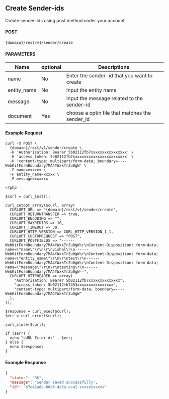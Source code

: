 ## Create Sender-ids

Create sender-ids using post method under your account

#### POST

```
{domain}/rest/v1/sender/create
```

#### PARAMETERS

| Name        | optional | Descriptions                                   |
| ----------- | -------- | ---------------------------------------------- |
| name        | No       | Enter the sender-id that you want to create    |
| entity_name | No       | Input the entity name                          |
| message     | No       | Input the message related to the sender-id     |
| document    | Yes      | choose a optin file that matches the sender_id |

#### Example Request

```
curl -X POST \
  {domain}/rest/v1/sender/create \
  -H 'Authorization: Bearer 5b02112fb7xxxxxxxxxxxxxxxx' \
  -H 'access_token: 5b02112fb7xxxxxxxxxxxxxxxxxxxxxxxx' \
  -H 'content-type: multipart/form-data; boundary=----WebKitFormBoundary7MA4YWxkTrZu0gW' \
  -F name=xxxxxx \
  -F entity_name=xxxxx \
  -F message=xxxxxx
```

```
<?php

$curl = curl_init();

curl_setopt_array($curl, array(
  CURLOPT_URL => "{domain}/rest/v1/sender/create",
  CURLOPT_RETURNTRANSFER => true,
  CURLOPT_ENCODING => "",
  CURLOPT_MAXREDIRS => 10,
  CURLOPT_TIMEOUT => 30,
  CURLOPT_HTTP_VERSION => CURL_HTTP_VERSION_1_1,
  CURLOPT_CUSTOMREQUEST => "POST",
  CURLOPT_POSTFIELDS => "------WebKitFormBoundary7MA4YWxkTrZu0gW\r\nContent-Disposition: form-data; name=\"name\"\r\n\r\nvishal\r\n------WebKitFormBoundary7MA4YWxkTrZu0gW\r\nContent-Disposition: form-data; name=\"entity_name\"\r\n\r\ntest\r\n------WebKitFormBoundary7MA4YWxkTrZu0gW\r\nContent-Disposition: form-data; name=\"message\"\r\n\r\ntesting\r\n------WebKitFormBoundary7MA4YWxkTrZu0gW--",
  CURLOPT_HTTPHEADER => array(
    "Authorization: Bearer 5b02112fb7xxxxxxxxxxxxxx",
    "access_token: 5b02112fb7453xxxxxxxxxxxxxxxx",
    "content-type: multipart/form-data; boundary=----WebKitFormBoundary7MA4YWxkTrZu0gW"
  ),
));

$response = curl_exec($curl);
$err = curl_error($curl);

curl_close($curl);

if ($err) {
  echo "cURL Error #:" . $err;
} else {
  echo $response;
}
```

#### Example Response

```json
{
  "status": "OK",
  "message": "Sender saved successfully",
  "id": "b7e42a8e-b6df-4a5e-ac42-xxxxxxxxxxx"
}
```
